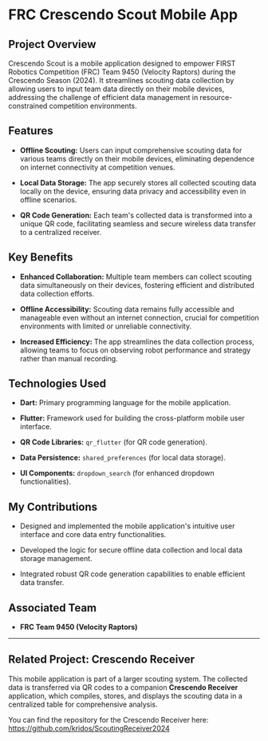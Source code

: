 # FRC Crescendo Scout Mobile App

## Project Overview

Crescendo Scout is a mobile application designed to empower FIRST Robotics Competition (FRC) Team 9450 (Velocity Raptors) during the Crescendo Season (2024). It streamlines scouting data collection by allowing users to input team data directly on their mobile devices, addressing the challenge of efficient data management in resource-constrained competition environments.

## Features

* **Offline Scouting:** Users can input comprehensive scouting data for various teams directly on their mobile devices, eliminating dependence on internet connectivity at competition venues.

* **Local Data Storage:** The app securely stores all collected scouting data locally on the device, ensuring data privacy and accessibility even in offline scenarios.

* **QR Code Generation:** Each team's collected data is transformed into a unique QR code, facilitating seamless and secure wireless data transfer to a centralized receiver.

## Key Benefits

* **Enhanced Collaboration:** Multiple team members can collect scouting data simultaneously on their devices, fostering efficient and distributed data collection efforts.

* **Offline Accessibility:** Scouting data remains fully accessible and manageable even without an internet connection, crucial for competition environments with limited or unreliable connectivity.

* **Increased Efficiency:** The app streamlines the data collection process, allowing teams to focus on observing robot performance and strategy rather than manual recording.

## Technologies Used

* **Dart:** Primary programming language for the mobile application.

* **Flutter:** Framework used for building the cross-platform mobile user interface.

* **QR Code Libraries:** `qr_flutter` (for QR code generation).

* **Data Persistence:** `shared_preferences` (for local data storage).

* **UI Components:** `dropdown_search` (for enhanced dropdown functionalities).

## My Contributions

* Designed and implemented the mobile application's intuitive user interface and core data entry functionalities.

* Developed the logic for secure offline data collection and local data storage management.

* Integrated robust QR code generation capabilities to enable efficient data transfer.

## Associated Team

* **FRC Team 9450 (Velocity Raptors)**

---

## Related Project: Crescendo Receiver

This mobile application is part of a larger scouting system. The collected data is transferred via QR codes to a companion **Crescendo Receiver** application, which compiles, stores, and displays the scouting data in a centralized table for comprehensive analysis.

You can find the repository for the Crescendo Receiver here:
<https://github.com/kridos/ScoutingReceiver2024>
